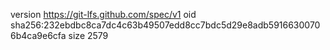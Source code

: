 version https://git-lfs.github.com/spec/v1
oid sha256:232ebdbc8ca7dc4c63b49507edd8cc7bdc5d29e8adb59166300706b4ca9e6cfa
size 2579
